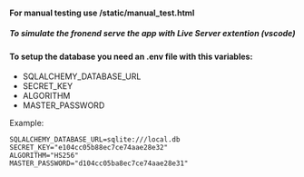 #### For manual testing use /static/manual_test.html
##### To simulate the fronend serve the app with Live Server extention (vscode)

#### To setup the database you need an .env file with this variables:
- SQLALCHEMY_DATABASE_URL
- SECRET_KEY
- ALGORITHM
- MASTER_PASSWORD

Example:
```
SQLALCHEMY_DATABASE_URL=sqlite:///local.db
SECRET_KEY="e104cc05b88ec7ce74aae28e32"
ALGORITHM="HS256"
MASTER_PASSWORD="d104cc05ba8ec7ce74aae28e31"
```
